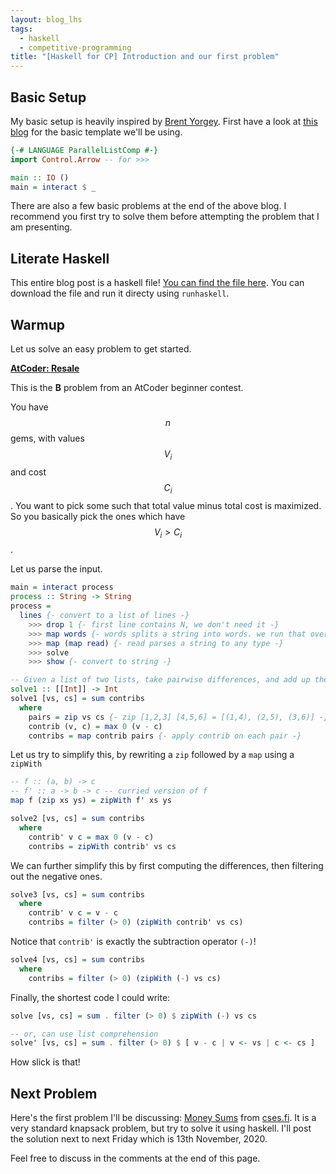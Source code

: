 ```yaml
---
layout: blog_lhs
tags:
  - haskell
  - competitive-programming
title: "[Haskell for CP] Introduction and our first problem"
---
```


<!--more-->

## Basic Setup

My basic setup is heavily inspired by [Brent
Yorgey](https://byorgey.wordpress.com/). First have a look at [this
blog](https://byorgey.wordpress.com/2019/04/24/competitive-programming-in-haskell-basic-setup/)
for the basic template we'll be using.

``` haskell
{-# LANGUAGE ParallelListComp #-}
import Control.Arrow -- for >>>
```

``` haskell
main :: IO ()
main = interact $ _
```

There are also a few basic problems at the end of the above blog. I
recommend you first try to solve them before attempting the problem that
I am presenting.

## Literate Haskell

This entire blog post is a haskell file! [You can find the file
here](https://github.com/anurudhp/anurudhp.github.io/blob/master/blogs/cp_blog_1.lhs).
You can download the file and run it directy using `runhaskell`.

## Warmup

Let us solve an easy problem to get started.

**[AtCoder: Resale](https://atcoder.jp/contests/abc125/tasks/abc125_b)**

This is the **B** problem from an AtCoder beginner contest.

You have $$n$$ gems, with values $$V_i$$ and cost $$C_i$$. You want to
pick some such that total value minus total cost is maximized. So you
basically pick the ones which have $$V_i > C_i$$.

Let us parse the input.

``` haskell
main = interact process
process :: String -> String
process =
  lines {- convert to a list of lines -}
    >>> drop 1 {- first line contains N, we don't need it -}
    >>> map words {- words splits a string into words. we run that over each line -}
    >>> map (map read) {- read parses a string to any type -}
    >>> solve
    >>> show {- convert to string -}

-- Given a list of two lists, take pairwise differences, and add up the positive ones.
solve1 :: [[Int]] -> Int
solve1 [vs, cs] = sum contribs
  where
    pairs = zip vs cs {- zip [1,2,3] [4,5,6] = [(1,4), (2,5), (3,6)] -}
    contrib (v, c) = max 0 (v - c)
    contribs = map contrib pairs {- apply contrib on each pair -}
```

Let us try to simplify this, by rewriting a `zip` followed by a `map`
using a `zipWith`

``` haskell
-- f :: (a, b) -> c
-- f' :: a -> b -> c -- curried version of f
map f (zip xs ys) = zipWith f' xs ys
```

``` haskell
solve2 [vs, cs] = sum contribs
  where
    contrib' v c = max 0 (v - c)
    contribs = zipWith contrib' vs cs
```

We can further simplify this by first computing the differences, then
filtering out the negative ones.

``` haskell
solve3 [vs, cs] = sum contribs
  where
    contrib' v c = v - c
    contribs = filter (> 0) (zipWith contrib' vs cs)
```

Notice that `contrib'` is exactly the subtraction operator `(-)`!

``` haskell
solve4 [vs, cs] = sum contribs
  where
    contribs = filter (> 0) (zipWith (-) vs cs)
```

Finally, the shortest code I could write:

``` haskell
solve [vs, cs] = sum . filter (> 0) $ zipWith (-) vs cs

-- or, can use list comprehension
solve' [vs, cs] = sum . filter (> 0) $ [ v - c | v <- vs | c <- cs ]
```

How slick is that!

## Next Problem

Here's the first problem I'll be discussing: [Money
Sums](https://cses.fi/problemset/task/1745/) from
[cses.fi](https://cses.fi/). It is a very standard knapsack problem, but
try to solve it using haskell. I'll post the solution next to next
Friday which is 13th November, 2020.

Feel free to discuss in the comments at the end of this page.

